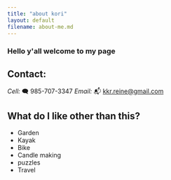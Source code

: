 ```yaml
---
title: "about kori"
layout: default
filename: about-me.md
---
```


### Hello y'all welcome to my page

## Contact:

_Cell:_ 🗨️ 985-707-3347
_Email:_ 📬 kkr.reine@gmail.com

## What do I like other than this?

- Garden
- Kayak
- Bike
- Candle making
- puzzles
- Travel
